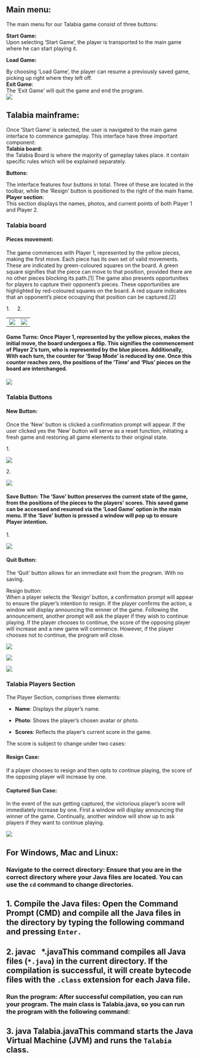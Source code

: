 ## Main menu:

The main menu for our Talabia game consist of three buttons:

**Start Game:**\
Upon selecting ‘Start Game’, the player is transported to the main game where he can start playing it.

**Load Game:** 

By choosing ‘Load Game’, the player can resume a previously saved game, picking up right where they left off.\
**Exit Game**:\
The ‘Exit Game’ will quit the game and end the program.\
![](https://lh7-us.googleusercontent.com/f2WFwEW62kJ3RXC4bsMvw4CR7jAOB8NqtrBHe-Aw0oHeFPfFfiparf3QL-FLL4lHOz9fo2lBCRzbcMp9sJNcR85jTlyXWCR5zChq3iFHtgGkeakPJBXRoT_4Viap5DSqbJibUWBOYZ453pylUHqvaro)


## Talabia mainframe:

Once ‘Start Game’ is selected, the user is navigated to the main game interface to commence gameplay. This interface have three important component:\
**Talabia board:**\
the Talabia Board is where the majority of gameplay takes place. it contain specific rules which will be explained separately. 

**Buttons:** 

The interface features four buttons in total. Three of these are located in the toolbar, while the ‘Resign’ button is positioned to the right of the main frame.\
**Player section**:\
This section displays the names, photos, and current points of both Player 1 and Player 2.


### Talabia board

#### Pieces movement:

The game commences with Player 1, represented by the yellow pieces, making the first move. Each piece has its own set of valid movements. These are indicated by green-coloured squares on the board. A green square signifies that the piece can move to that position, provided there are no other pieces blocking its path.\[1] The game also presents opportunities for players to capture their opponent’s pieces. These opportunities are highlighted by red-coloured squares on the board. A red square indicates that an opponent’s piece occupying that position can be captured.\[2]

1\.     2.

|                                                                                                                                                                                                   |                                                                                                                                                                                                   |
| ------------------------------------------------------------------------------------------------------------------------------------------------------------------------------------------------- | ------------------------------------------------------------------------------------------------------------------------------------------------------------------------------------------------- |
| ![](https://lh7-us.googleusercontent.com/b5YaYGvLFysKA-k_1Px_0SealPakb4kjXnRn8RGogT8Uej81SLF7oYvuAUSCIL8tOuljAthqkcM56nilF-ItDdKRyKb0RO5ukbySXoj8820rcYZ5GrlJXqLy5EYfvBiTZTXUmbuZLfLyq2-xXGTOvXc) | ![](https://lh7-us.googleusercontent.com/wqYzlkBEP-PRcPynACDRaz0Lg72AMTB7Own0NOOgvsikMSIb4iEnci3eC4r8fn-InVx2A7JxdqKjSZqrajedETlZsKzesEtqDM00uD85SxNV6CSSyhM9yQQLYCd0QayK5NvJwowycpN3vm6dZwc7ceE) |


#### Game Turns: Once Player 1, represented by the yellow pieces, makes the initial move, the board undergoes a flip. This signifies the commencement of Player 2’s turn, who is represented by the blue pieces. Additionally, With each turn, the counter for ‘Swap Mode’ is reduced by one. Once this counter reaches zero, the positions of the ‘Time’ and ‘Plus’ pieces on the board are interchanged.

![](https://lh7-us.googleusercontent.com/7LZNCRi_CccIn25yk0Pgiq0hN6LLu-KA-A3EL-cExnE5bGDExPsHIlfeWRy4RGLnR8He0zjxPkr6FHT7i_MQ_wjHA1Wg0gnfdfNj7-nvv2uXJWTG1AIpxiaE8CvkQafIPa12GKEksW2i_UZea7ICsp8)


### Talabia Buttons

#### New Button:

Once the ‘New’ button is clicked a confirmation prompt will appear. If the user clicked yes the ‘New’ button will serve as a reset function, initiating a fresh game and restoring all game elements to their original state.

1\.

![](https://lh7-us.googleusercontent.com/32PfYQTzsMm_tLG3ufs3e6Kiol6iBr4zro59c7dlFgHg5zhyGNbAZpjM2lHdyo-7MWGD8ckPvOliG4D2j_OvBWyn-zowPpTWj0cerJMRDroSqX7FcXHCvYFai4M7Pg5DiDddwX_eyKKLl0ukCPvMxdU)

2\.

![](https://lh7-us.googleusercontent.com/BVE9VxO9EQQg90IUj7t0jwroC0ulZRhjOc8Zezk72B0lAttNTQ0SBlUMCvAz-qhkULoCjIouIHITF9fn-jbnY1lE_L-1kyXLD4amTK1dN-wtXYmkT9zwQVZMx_YUZ4kfY1tMr0DcM6gbSmvagEcm2zs)


#### Save Button: The ‘Save’ button preserves the current state of the game, from the positions of the pieces to the players’ scores. This saved game can be accessed and resumed via the ‘Load Game’ option in the main menu. If the ‘Save’ button is pressed a window will pop up to ensure Player intention.

1\.

![](https://lh7-us.googleusercontent.com/sWldiqK0vMqJGmaewsRFcXirYKOSu9V_PJB7AKMViEkXVKN0cpItVObr90qyMTihZu7KRyslZ-LULFIn_eymR7x-yf3ARJpyPt-T3-Wl6dvVnr6TUj9dRzpTMnMNmaVIorTlL1LB_hIAKh6Dd1cisms)


#### Quit Button:

The ‘Quit’ button allows for an immediate exit from the program. With no saving.

Resign button:\
When a player selects the ‘Resign’ button, a confirmation prompt will appear to ensure the player’s intention to resign. If the player confirms the action, a window will display announcing the winner of the game. Following the announcement, another prompt will ask the player if they wish to continue playing. If the player chooses to continue, the score of the opposing player will increase and a new game will commence. However, if the player chooses not to continue, the program will close.

![](https://lh7-us.googleusercontent.com/D_3CgZQ4ihr_JoViYA7mIAFTMJf_MS8n9V412v16twuREDo4lG4nPPKKgrSRpMGEExMK56WrTNr7O2i7NNWWbhgituiu9-gDmhRpwnpNNNR5u1phfxOa38g3crGzc8gpeGRZ3tMhLuzEjDKHJCSsy9c)

![](https://lh7-us.googleusercontent.com/U59PysAE23rLzkBynTYSzBKnCx43JS_RKitvynYbG_b_qE9Z1aMmbRf663UEmdXuvsR3Ezz2wmC88168XCJnSQVnrBeMWdGo7LpW7DtCDIhn-050e5yZxkk9SciCMiulOgLBET-Dq5CT3-K4NN5kMP4)

![](https://lh7-us.googleusercontent.com/sK2c8s77tR2MVkFkhdxtvU2XvCCzEoy9Mvx0rSPx-czzXBHIQR5keKWGTxTQgduKeTBjV94wwWvyNloAYLqc2On-SuCC83Xb0ZelXeqbosFX_OROGOL82a1Vr-k_q0dn0CA6dbPymRgOCARldNPkNpk)


### Talabia Players Section

The Player Section, comprises three elements:

- **Name**: Displays the player’s name.

- **Photo**: Shows the player’s chosen avatar or photo.

- **Scores**: Reflects the player’s current score in the game.

The score is subject to change under two cases:


#### Resign Case: 

If a player chooses to resign and then opts to continue playing, the score of the opposing player will increase by one.


#### Captured Sun Case:

In the event of the sun getting captured, the victorious player’s score will immediately increase by one. First a window will display announcing the winner of the game. Continually, another window will show up to ask players if they want to continue playing.

![](https://lh7-us.googleusercontent.com/rD12o4YXDvmdzYnnHfAIZZQvAt6nNhjEfoqZnGDDWQMJ3Rd6r43idhRrvluNdCBlNQZ2TZdc5Pvu6kKnOjPBWUfOSkmIBRNk2ErUqiP8ntfM2nTj4x3YNZA5gESt0J06x9YENLVJXU6F2_9ta_W9Sk4)

## ****For Windows, Mac and Linux:****

### **Navigate to the correct directory:** Ensure that you are in the correct directory where your Java files are located. You can use the `cd` command to change directories.

## **1. **Compile the Java files:** Open the Command Prompt (CMD) and compile all the Java files in the directory by typing the following command and pressing `Enter.`**

## **2.  &#x20;**javac   \*.java**This command compiles all Java files (`*.java`) in the current directory. If the compilation is successful, it will create bytecode files with the `.class` extension for each Java file.**

### **Run the program:** After successful compilation, you can run your program. The main class is Talabia.java, so you can run the program with the following command:

## 3. **java Talabia.java**This command starts the Java Virtual Machine (JVM) and runs the `Talabia` class.


